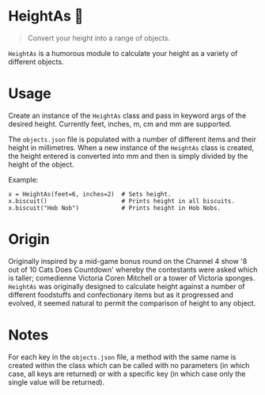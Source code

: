 # HeightAs :cake:

>Convert your height into a range of objects.

`HeightAs` is a humorous module to calculate your height as a variety of different objects.

# Usage

Create an instance of the `HeightAs` class and pass in keyword args of the desired height. Currently feet, inches, m, cm and mm are supported.

The `objects.json` file is populated with a number of different items and their height in millimetres. When a new instance of the `HeightAs` class is created, the height entered is converted into mm and then is simply divided by the height of the object.

Example:

```
x = HeightAs(feet=6, inches=2)  # Sets height.
x.biscuit()                     # Prints height in all biscuits.
x.biscuit("Hob Nob")            # Prints height in Hob Nobs.
```

# Origin

Originally inspired by a mid-game bonus round on the Channel 4 show '8 out of 10 Cats Does Countdown' whereby the contestants were asked which is taller; comedienne Victoria Coren Mitchell or a tower of Victoria sponges. `HeightAs` was originally designed to calculate height against a number of different foodstuffs and confectionary items but as it progressed and evolved, it seemed natural to permit the comparison of height to any object.

# Notes
For each key in the `objects.json` file, a method with the same name is created within the class which can be called with no parameters (in which case, all keys are returned) or with a specific key (in which case only the single value will be returned).
